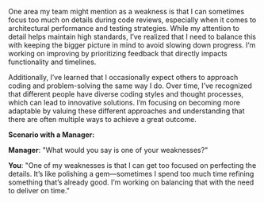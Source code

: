 One area my team might mention as a weakness is that I can sometimes focus too much on details during code reviews, especially when it comes to architectural performance and testing strategies. While my attention to detail helps maintain high standards, I’ve realized that I need to balance this with keeping the bigger picture in mind to avoid slowing down progress. I’m working on improving by prioritizing feedback that directly impacts functionality and timelines.

Additionally, I’ve learned that I occasionally expect others to approach coding and problem-solving the same way I do. Over time, I’ve recognized that different people have diverse coding styles and thought processes, which can lead to innovative solutions. I’m focusing on becoming more adaptable by valuing these different approaches and understanding that there are often multiple ways to achieve a great outcome.

**Scenario with a Manager:**

**Manager**: "What would you say is one of your weaknesses?"

**You**: "One of my weaknesses is that I can get too focused on perfecting the details. It’s like polishing a gem—sometimes I spend too much time refining something that’s already good. I’m working on balancing that with the need to deliver on time."
